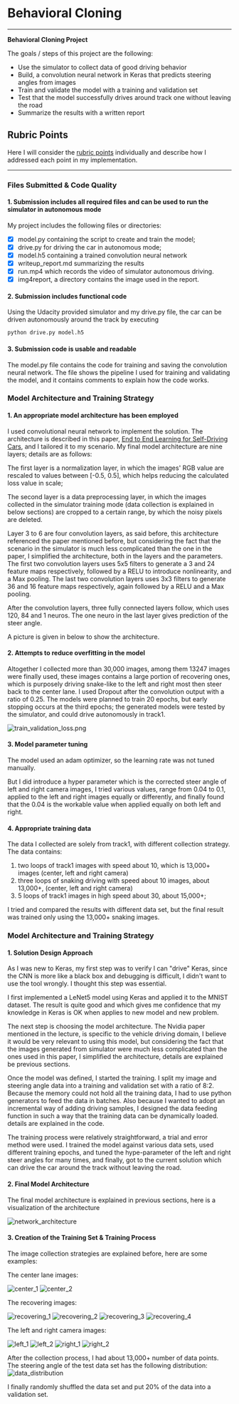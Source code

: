 # **Behavioral Cloning** 
---

**Behavioral Cloning Project**

The goals / steps of this project are the following:
* Use the simulator to collect data of good driving behavior
* Build, a convolution neural network in Keras that predicts steering angles from images
* Train and validate the model with a training and validation set
* Test that the model successfully drives around track one without leaving the road
* Summarize the results with a written report

## Rubric Points
Here I will consider the [rubric points](https://review.udacity.com/#!/rubrics/432/view) individually and describe how I addressed each point in my implementation.  

---
### Files Submitted & Code Quality

#### 1. Submission includes all required files and can be used to run the simulator in autonomous mode

My project includes the following files or directories:
- [x] model.py containing the script to create and train the model;
- [x] drive.py for driving the car in autonomous mode;
- [x] model.h5 containing a trained convolution neural network 
- [x] writeup_report.md summarizing the results
- [x] run.mp4 which records the video of simulator autonomous driving.
- [x] img4report, a directory contains the image used in the report.

#### 2. Submission includes functional code
Using the Udacity provided simulator and my drive.py file, the car can be driven autonomously around the track by executing 
```sh
python drive.py model.h5
```

#### 3. Submission code is usable and readable

The model.py file contains the code for training and saving the convolution neural network. The file shows the pipeline I used for training and validating the model, and it contains comments to explain how the code works.

### Model Architecture and Training Strategy

#### 1. An appropriate model architecture has been employed

I used convolutional neural network to implement the solution. The architecture is described in this  paper, [End to End Learning for Self-Driving Cars](http://images.nvidia.com/content/tegra/automotive/images/2016/solutions/pdf/end-to-end-dl-using-px.pdf), and I tailored it to my scenario. My final model architecture are nine layers; details are as follows:

The first layer is a normalization layer, in which the images' RGB value are rescaled to values between [-0.5, 0.5], which helps reducing the calculated loss value in scale;

The second layer is a data preprocessing layer, in which the images collected in the simulator training mode (data collection is explained in below sections) are cropped to a certain range, by which the noisy pixels are deleted. 

Layer 3 to 6 are four convolution layers, as said before, this architecture referenced the paper mentioned before, but considering the fact that the scenario in the simulator is much less complicated than the one in the paper, I simplified the architecture, both in the layers and the parameters. The first two convolution layers uses 5x5 filters to generate a 3 and 24 feature maps respectively, followed by a RELU to introduce nonlinearity, and a Max pooling. The last two convolution layers uses 3x3 filters to generate 36 and 16 feature maps respectively, again followed by a RELU and a Max pooling. 

After the convolution layers, three fully connected layers follow, which uses 120, 84 and 1 neuros. The one neuro in the last layer gives prediction of the steer angle. 

A picture is given in below to show the architecture. 

#### 2. Attempts to reduce overfitting in the model

Altogether I collected more than 30,000 images, among them 13247 images were finally used, these images contains a large portion of recovering ones, which is purposely driving snake-like to the left and right most then steer back to the center lane. I used Dropout after the convolution output with a ratio of 0.25. The models were planned to train 20 epochs, but early stopping occurs at the third epochs; the generated models were tested by the simulator, and could drive autonomously in track1. 

![train_validation_loss.png](./img4report/train_validation_loss.png)

#### 3. Model parameter tuning

The model used an adam optimizer, so the learning rate was not tuned manually.

But I did introduce a hyper parameter which is the corrected steer angle of left and right camera images, I tried various values, range from 0.04 to 0.1, applied to the left and right images equally or differently, and finally found that the 0.04 is the workable value when applied equally on both left and right. 

#### 4. Appropriate training data

The data I collected are solely from track1, with different collection strategy. The data contains:
1. two loops of track1 images with speed about 10, which is 13,000+ images (center, left and right camera)
2. three loops of snaking driving with speed about 10 images, about 13,000+, (center, left and right camera)
3. 5 loops of track1 images in high speed about 30, about 15,000+; 

I tried and compared the results with different data set, but the final result was trained only using the 13,000+ snaking images. 

### Model Architecture and Training Strategy

#### 1. Solution Design Approach

As I was new to Keras, my first step was to verify I can "drive" Keras, since the CNN is more like a black box and debugging is difficult, I didn't want to use the tool wrongly. I thought this step was essential. 

I first implemented a LeNet5 model using Keras and applied it to the MNIST dataset. The result is quite good and which gives me confidence that my knowledge in Keras is OK when applies to new model and new problem.

The next step is choosing the model architecture. The Nvidia paper mentioned in the lecture, is specific to the vehicle driving domain, I believe it would be very relevant to using this model, but considering the fact that the images generated from simulator were much less complicated than the ones used in this paper, I simplified the architecture, details are explained be previous sections.

Once the model was defined, I started the training. I split my image and steering angle data into a training and validation set with a ratio of 8:2. Because the memory could not hold all the training data, I had to use python generators to feed the data in batches. Also because I wanted to adopt an incremental way of adding driving samples, I designed the data feeding function in such a way that the training data can be dynamically loaded. details are explained in the code. 

The training process were relatively straightforward, a trial and error method were used. I trained the model against various data sets, used different training epochs, and tuned the hype-parameter of the left and right steer angles for many times, and finally, got to the current solution which can drive the car around the track without leaving the road. 

#### 2. Final Model Architecture

The final model architecture is explained in previous sections, here is a visualization of the architecture 

![network_architecture](./img4report/network_architecture.png)

#### 3. Creation of the Training Set & Training Process

The image collection strategies are explained before, here are some examples:

The center lane images:

![center_1](./img4report/center_1.jpg)
![center_2](./img4report/center_2.jpg)

The recovering images:

![recovering_1](./img4report/center_drift_1.jpg)
![recovering_2](./img4report/center_drift_2.jpg)
![recovering_3](./img4report/center_drift_3.jpg)
![recovering_4](./img4report/center_drift_4.jpg)

The left and right camera images:

![left_1](./img4report/left_1.jpg)
![left_2](./img4report/left_2.jpg)
![right_1](./img4report/right_1.jpg)
![right_2](./img4report/right_2.jpg)

After the collection process, I had about 13,000+ number of data points. 
The steering angle of the test data set has the following distribution:
![data_distribution](./img4report/data_distribution.png)

I finally randomly shuffled the data set and put 20% of the data into a validation set. 



